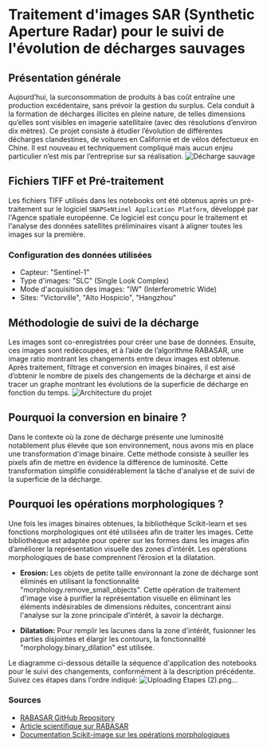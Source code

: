 # Traitement d'images SAR (Synthetic Aperture Radar) pour le suivi de l'évolution de décharges sauvages

## Présentation générale
Aujourd’hui, la surconsommation de produits à bas coût entraîne une production excédentaire, sans prévoir la gestion du surplus. Cela conduit à la formation de décharges illicites en pleine nature, de telles dimensions qu’elles sont visibles en imagerie satellitaire (avec des résolutions d’environ dix mètres). Ce projet consiste à étudier l’évolution de différentes décharges clandestines, de voitures en Californie et de vélos défectueux en Chine. Il est nouveau et techniquement compliqué mais aucun enjeu particulier n’est mis par l’entreprise sur sa réalisation.
![Décharge sauvage](https://i0.wp.com/www.vvng.com/wp-content/uploads/2018/03/desert-graveyard.png?fit=1740%2C1134&ssl=1)

## Fichiers TIFF et Pré-traitement
Les fichiers TIFF utilisés dans les notebooks ont été obtenus après un pré-traitement sur le logiciel `SNAPSeNtinel Application Platform`, développé par l'Agence spatiale européenne. Ce logiciel est conçu pour le traitement et l'analyse des données satellites préliminaires visant à aligner toutes les images sur la première.

### Configuration des données utilisées
- Capteur: "Sentinel-1"
- Type d'images: "SLC" (Single Look Complex)
- Mode d'acquisition des images: "IW" (Interferometric Wide)
- Sites: "Victorville", "Alto Hospicio", "Hangzhou"

## Méthodologie de suivi de la décharge
Les images sont co-enregistrées pour créer une base de données. Ensuite, ces images sont redécoupées, et à l’aide de l’algorithme RABASAR, une image ratio montrant les changements entre deux images est obtenue. Après traitement, filtrage et conversion en images binaires, il est aisé d’obtenir le nombre de pixels des changements de la décharge et ainsi de tracer un graphe montrant les évolutions de la superficie de décharge en fonction du temps.
![Architecture du projet](https://github.com/DriraYosr/ONERA/assets/123462890/186f2120-4871-42d9-ad33-5cd7cf5635a6)

## Pourquoi la conversion en binaire ?
Dans le contexte où la zone de décharge présente une luminosité notablement plus élevée que son environnement, nous avons mis en place une transformation d'image binaire. Cette méthode consiste à seuiller les pixels afin de mettre en évidence la différence de luminosité. Cette transformation simplifie considérablement la tâche d'analyse et de suivi de la superficie de la décharge.

## Pourquoi les opérations morphologiques ?
Une fois les images binaires obtenues, la bibliothèque Scikit-learn et ses fonctions morphologiques ont été utilisées afin de traiter les images. Cette bibliothèque est adaptée pour opérer sur les formes dans les images afin d’améliorer la représentation visuelle des zones d'intérêt. Les opérations morphologiques de base comprennent l’érosion et la dilatation.

- **Erosion:**
  Les objets de petite taille environnant la zone de décharge sont éliminés en utilisant la fonctionnalité "morphology.remove_small_objects". Cette opération de traitement d'image vise à purifier la représentation visuelle en éliminant les éléments indésirables de dimensions réduites, concentrant ainsi l'analyse sur la zone principale d'intérêt, à savoir la décharge.

- **Dilatation:**
  Pour remplir les lacunes dans la zone d'intérêt, fusionner les parties disjointes et élargir les contours, la fonctionnalité "morphology.binary_dilation" est utilisée.


Le diagramme ci-dessous détaille la séquence d'application des notebooks pour le suivi des changements, conformément à la description précédente. Suivez ces étapes dans l'ordre indiqué:
![Uploading Etapes (2).png…]()



### Sources
- [RABASAR GitHub Repository](https://github.com/simard-landscape-lab/rabasar)
- [Article scientifique sur RABASAR](https://arxiv.org/pdf/2307.07892.pdf)
- [Documentation Scikit-image sur les opérations morphologiques](https://scikit-image.org/docs/stable/api/skimage.morphology.html)
